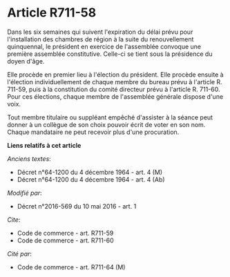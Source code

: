 # Article R711-58

Dans les six semaines qui suivent l'expiration du délai prévu pour l'installation des chambres de région à la suite du
renouvellement quinquennal, le président en exercice de l'assemblée convoque une première assemblée constitutive. Celle-ci se
tient sous la présidence du doyen d'âge. 

Elle procède en premier lieu à l'élection du président. Elle procède ensuite à l'élection individuellement de chaque membre
du bureau prévu à l'article R. 711-59, puis à la constitution du comité directeur prévu à l'article R. 711-60. Pour ces
élections, chaque membre de l'assemblée générale dispose d'une voix. 

Tout membre titulaire ou suppléant empêché d'assister à la séance peut donner à un collègue de son choix pouvoir écrit de
voter en son nom. Chaque mandataire ne peut recevoir plus d'une procuration.

**Liens relatifs à cet article**

_Anciens textes_:

  - Décret n°64-1200 du 4 décembre 1964 - art. 4 (M)
  - Décret n°64-1200 du 4 décembre 1964 - art. 4 (Ab)

_Modifié par_:

  - Décret n°2016-569 du 10 mai 2016 - art. 1

_Cite_:

  - Code de commerce - art. R711-59
  - Code de commerce - art. R711-60

_Cité par_:

  - Code de commerce - art. R711-64 (M)
